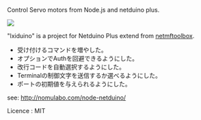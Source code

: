 Control Servo motors from Node.js and netduino plus.

[![](https://img.youtube.com/vi/H28ZD1Z54Rg/0.jpg)](https://www.youtube.com/watch?v=H28ZD1Z54Rg)

"lxiduino" is a project for Netduino Plus extend from [netmftoolbox](https://netmftoolbox.codeplex.com/).
* 受け付けるコマンドを増やした。
* オプションでAuthを回避できるようにした。
* 改行コードを自動選択するようにした。
* Terminalの制御文字を送信するか選べるようにした。
* ポートの初期値を与えられるようにした。

see: http://nomulabo.com/node-netduino/

Licence : MIT

